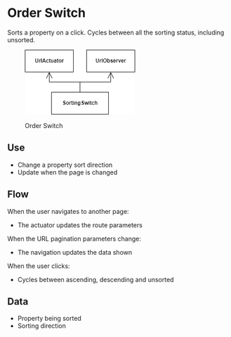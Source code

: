 # Order Switch

Sorts a property on a click. Cycles between all the sorting status, including unsorted.

<figure><img src="../../../.gitbook/assets/sorting_order_switch_frontend_class.drawio.png" alt=""><figcaption><p>Order Switch</p></figcaption></figure>

## Use

* Change a property sort direction
* Update when the page is changed

## Flow

When the user navigates to another page:

* The actuator updates the route parameters

When the URL pagination parameters change:

* The navigation updates the data shown

When the user clicks:

* Cycles between ascending, descending and unsorted

## Data

* Property being sorted
* Sorting direction
